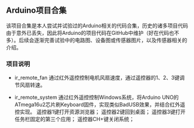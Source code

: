 ## Arduino项目合集

该项目合集是本人尝试并试验过的Arduino相关的代码合集，历史的诸多项目代码由于意外已丢失，因此将Arduino的项目代码在GitHub中维护（好在代码也不多）。后续会逐渐完善试验中的电路图、设备图或传感器图片，以及传感器相关的介绍。

### 项目说明

* ir_remote_fan
通过红外遥控控制电机风扇速度，通过遥控器的1、2、3键调节风扇转速。

* ir_remote_system
通过红外遥控控制Windows系统，将Arduino UNO的ATmega16u2芯片刷Keyboard固件，实现类似BadUSB效果，并结合红外遥控实现。
遥控器1键打开资源浏览器；
遥控器2键回到桌面；
遥控器3键打开任务栏固定的第三个应用；
遥控器CH+键关闭系统；
